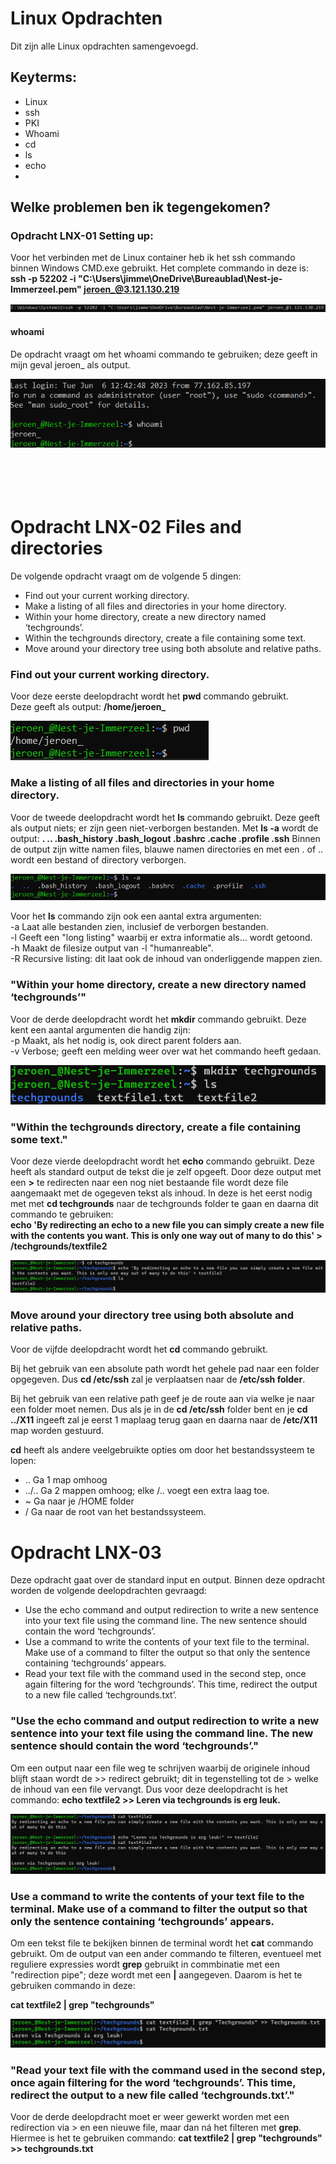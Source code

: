 # Linux Opdrachten

Dit zijn alle Linux opdrachten samengevoegd.

## Keyterms:
- Linux
- ssh
- PKI
- Whoami
- cd
- ls
- echo
- 

## Welke problemen ben ik tegengekomen?

### Opdracht LNX-01 Setting up:
Voor het verbinden met de Linux container heb ik het ssh commando binnen Windows CMD.exe gebruikt.
Het complete commando in deze is:
**ssh -p 52202 -i "C:\Users\jimme\OneDrive\Bureaublad\Nest-je-Immerzeel.pem" jeroen_@3.121.130.219**

![ssh commando](/00_includes/cmd_commando_ssh.png)

#### whoami
De opdracht vraagt om het whoami commando te gebruiken; deze geeft in mijn geval jeroen_ als output.

![whoami](/00_includes/whoami.png)
<br>
<br>
<br>
<br>
<br>



# Opdracht LNX-02 Files and directories

De volgende opdracht vraagt om de volgende 5 dingen:
- Find out your current working directory.
- Make a listing of all files and directories in your home directory.
- Within your home directory, create a new directory named ‘techgrounds’.
- Within the techgrounds directory, create a file containing some text.
- Move around your directory tree using both absolute and relative paths.

### Find out your current working directory.
Voor deze eerste deelopdracht wordt het **pwd** commando gebruikt.   
Deze geeft als output: **/home/jeroen_**

![pwd commando](/00_includes/pwd.png)

### Make a listing of all files and directories in your home directory.
Voor de tweede deelopdracht wordt het **ls** commando gebruikt. Deze geeft als output niets; er zijn geen niet-verborgen bestanden. Met **ls -a** wordt de output:
**. .. .bash_history .bash_logout .bashrc .cache .profile .ssh**
Binnen de output zijn witte namen files, blauwe namen directories en met een . of .. wordt een bestand of directory verborgen. 

![ls -a output](/00_includes/ls_a.png)


Voor het **ls** commando zijn ook een aantal extra argumenten:  
-a      Laat alle bestanden zien, inclusief de verborgen bestanden.  
-l      Geeft een "long listing" waarbij er extra informatie als... wordt getoond.  
-h      Maakt de filesize output van -l "humanreable".  
-R      Recursive listing: dit laat ook de inhoud van onderliggende mappen zien.   

### "Within your home directory, create a new directory named ‘techgrounds’"
Voor de derde deelopdracht wordt het **mkdir** commando gebruikt.
Deze kent een aantal argumenten die handig zijn:  
-p      Maakt, als het nodig is, ook direct parent folders aan.  
-v      Verbose; geeft een melding weer over wat het commando heeft gedaan.


![De output van mkdir](/00_includes/mkdir.png)


### "Within the techgrounds directory, create a file containing some text."
Voor deze vierde deelopdracht wordt het **echo** commando gebruikt.
Deze heeft als standard output de tekst die je zelf opgeeft. Door deze output met een **\>**  te redirecten naar een nog niet bestaande file wordt deze file aangemaakt met de ogegeven tekst als inhoud.
In deze is het eerst nodig met met **cd techgrounds** naar de techgrounds folder te gaan en daarna dit commando te gebruiken:  
**echo 'By redirecting an echo to a new file you can simply create a new file with the contents you want. This is only one way out of many to do this' > /techgrounds/textfile2**

![De output van Echo](/00_includes/echo.png)

### Move around your directory tree using both absolute and relative paths.
Voor de vijfde deelopdracht wordt het **cd** commando gebruikt.

Bij het gebruik van een absolute path wordt het gehele pad naar een folder opgegeven. Dus **cd /etc/ssh** zal je verplaatsen naar de **/etc/ssh folder**.

Bij het gebruik van een relative path geef je de route aan via welke je naar een folder moet nemen. Dus als je in de **cd /etc/ssh** folder bent en je **cd ../X11** ingeeft zal je eerst 1 maplaag terug gaan en daarna naar de **/etc/X11** map worden gestuurd.
 
**cd** heeft als andere veelgebruikte opties om door het bestandssysteem te lopen:
- ..       Ga 1 map omhoog
- ..\/..   Ga 2 mappen omhoog; elke /.. voegt een extra laag toe.
- \~       Ga naar je /HOME folder
- \/       Ga naar de root van het bestandssysteem.


# Opdracht LNX-03 
Deze opdracht gaat over de standard input en output.
Binnen deze opdracht worden de volgende deelopdrachten gevraagd:
- Use the echo command and output redirection to write a new sentence into your text file using the command line. The new sentence should contain the word ‘techgrounds’.
- Use a command to write the contents of your text file to the terminal. Make use of a command to filter the output so that only the sentence containing ‘techgrounds’ appears.
- Read your text file with the command used in the second step, once again filtering for the word ‘techgrounds’. This time, redirect the output to a new file called ‘techgrounds.txt’.

### "Use the echo command and output redirection to write a new sentence into your text file using the command line. The new sentence should contain the word ‘techgrounds’."
Om een output naar een file weg te schrijven waarbij de originele inhoud blijft staan wordt de \>\> redirect gebruikt; dit in tegenstelling tot de \> welke de inhoud van een file vervangt.
Dus voor deze deelopdracht is het commando:
**echo textfile2 >> Leren via techgrounds is erg leuk.**

![echo commando](/00_includes/echo_redirect.png)

### Use a command to write the contents of your text file to the terminal. Make use of a command to filter the output so that only the sentence containing ‘techgrounds’ appears.

Om een tekst file te bekijken binnen de terminal wordt het **cat** commando gebruikt. Om de output van een ander commando te filteren, eventueel met reguliere expressies wordt **grep** gebruikt in commbinatie met een "redirection pipe"; deze wordt met een **\|** aangegeven. 
Daarom is het te gebruiken commando in deze:

**cat textfile2 | grep "techgrounds"**


![De output van Cat en Grep](/00_includes/grep_redirect.png)
### "Read your text file with the command used in the second step, once again filtering for the word ‘techgrounds’. This time, redirect the output to a new file called ‘techgrounds.txt’."
Voor de derde deelopdracht moet er weer gewerkt worden met een redirection via > en een nieuwe file, maar dan ná het filteren met **grep**.
Hiermee is het te gebruiken commando:
**cat textfile2 | grep "techgrounds" >> techgrounds.txt**


